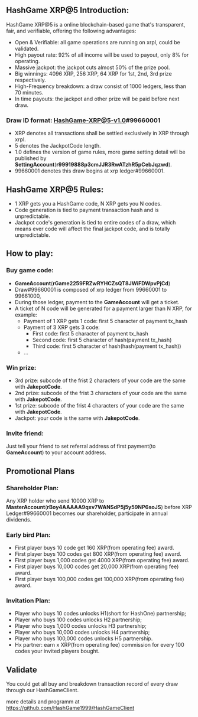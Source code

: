 ## HashGame XRP@5 Introduction:
HashGame XRP@5 is a online blockchain-based game that's transparent, fair, and verifiable, offering the following advantages:
- Open & Verifiable: all game operations are running on xrpl, could be validated.
- High payout rate: 92% of all income will be used to payout, only 8% for operating.
- Massive jackpot: the jackpot cuts almost 50% of the prize pool.
- Big winnings: 4096 XRP, 256 XRP, 64 XRP for 1st, 2nd, 3rd prize respectively.
- High-Frequency breakdown: a draw consist of 1000 ledgers, less than 70 minutes.
- In time payouts: the jackpot and other prize will be paid before next draw.

### Draw ID format: HashGame-XRP@5-v1.0#99660001
- XRP denotes all transactions shall be settled exclusively in XRP through xrpl.
- 5 denotes the JackpotCode length.
- 1.0 defines the version of game rules, more game setting detail will be published by **SettingAccount**(**r99919888p3cmJJR3RwATzhR5pCebJqzwd**).
- 99660001 denotes this draw begins at xrp ledger#99660001.

## HashGame XRP@5 Rules:
- 1 XRP gets you a HashGame code, N XRP gets you N codes.
- Code generation is tied to payment transaction hash and is unpredictable.
- Jackpot code's generation is tied to entire codes of a draw, which means ever code will affect the final jackpot code, and is totally unpredictable.

## How to play:
### Buy game code:
- **GameAccount**(**rGame2259FRZwRYHCZsQT8JWiFDWpvPjCd**)
- Draw#99660001 is composed of xrp ledger from 99660001 to 99661000,
- During those ledger, payment to the **GameAccount** will get a ticket.
- A ticket of N code will be generated for a payment larger than N XRP, for example: 
	- Payment of 1 XRP gets 1 code: first 5 character of payment tx_hash
	- Payment of 3 XRP gets 3 code:
		- First code: first 5 character of payment tx_hash
		- Second code: first 5 character of hash(payment tx_hash)
		- Third code: first 5 character of hash(hash(payment tx_hash))
	- ...

### Win prize:
- 3rd prize: subcode of the frist 2 characters of your code are the same with **JakepotCode**.
- 2nd prize: subcode of the frist 3 characters of your code are the same with **JakepotCode**.
- 1st prize: subcode of the frist 4 characters of your code are the same with **JakepotCode**.
- Jackpot: your code is the same with **JakepotCode**.

### Invite friend: 
Just tell your friend to set referral address of first payment(to **GameAccount**) to your account address.

## Promotional Plans
### Shareholder Plan: 
Any XRP holder who send 10000 XRP to **MasterAccount**(**rBoy4AAAAA9qxv7WANSdP5j5y59NP6soJS**) before XRP Ledger#99660001 becomes our shareholder, participate in annual dividends.

### Early bird Plan:
- First player buys 10 code get 160 XRP(from operating fee) award.
- First player buys 100 codes get 800 XRP(from operating fee) award.
- First player buys 1,000 codes get 4000 XRP(from operating fee) award.
- First player buys 10,000 codes get 20,000 XRP(from operating fee) award.
- First player buys 100,000 codes get 100,000 XRP(from operating fee) award.

### Invitation Plan:
- Player who buys 10 codes unlocks H1(short for HashOne) partnership;
- Player who buys 100 codes unlocks H2 partnership;
- Player who buys 1,000 codes unlocks H3 partnership;
- Player who buys 10,000 codes unlocks H4 partnership;
- Player who buys 100,000 codes unlocks H5 partnership.
- Hx partner: earn x XRP(from operating fee) commission for every 100 codes your invited players bought.

## Validate
You could get all buy and breakdown transaction record of every draw through our HashGameClient.

more details and programm at https://github.com/HashGame1999/HashGameClient